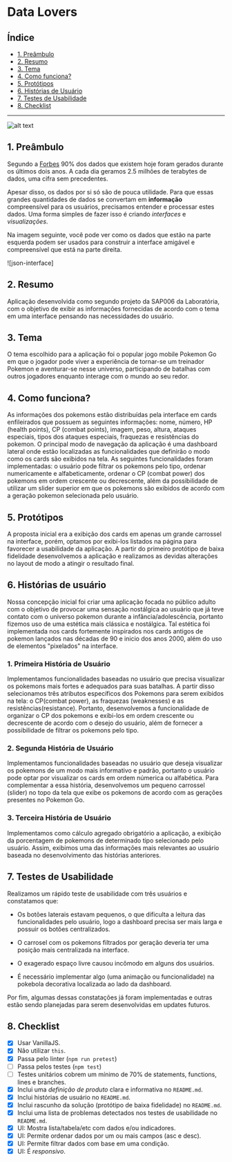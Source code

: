 # Data Lovers

## Índice

- [1. Preâmbulo](#1-preâmbulo)
- [2. Resumo](#2-resumo)
- [3. Tema](#3-tema)
- [4. Como funciona?](#4-como-funciona-?)
- [5. Protótipos](#5-protótipos)
- [6. Histórias de Usuário](#6-histórias-de-usuário)
- [7. Testes de Usabilidade](#7-testes-de-usabilidade)
- [8. Checklist](#8-checklist)

---
![alt text](https://github.com/nessacl-95/SAP006-data-lovers/blob/src/assets/computer.png )
## 1. Preâmbulo

Segundo a [Forbes](https://www.forbes.com/sites/bernardmarr/2018/05/21/how-much-data-do-we-create-every-day-the-mind-blowing-stats-everyone-should-read) 90% dos dados que existem hoje foram gerados durante os últimos dois anos. A cada dia geramos 2.5 milhões de terabytes de dados, uma cifra sem precedentes.

Apesar disso, os dados por si só são de pouca utilidade. Para que essas grandes quantidades de dados se convertam em **informação** compreensível para os usuários, precisamos entender e processar estes dados. Uma forma simples de fazer isso é criando _interfaces_ e _visualizações_.

Na imagem seguinte, você pode ver como os dados que estão na parte esquerda podem ser usados para construir a interface amigável e compreensível que está na parte direita.

![json-interface]

## 2. Resumo

Aplicação desenvolvida como segundo projeto da SAP006 da Laboratória, com o objetivo de exibir as informações fornecidas de acordo com o tema em uma interface pensando nas necessidades do usuário.

## 3. Tema

O tema escolhido para a aplicação foi o popular jogo mobile Pokemon Go em que o jogador pode viver a experiência de tornar-se um treinador Pokemon e aventurar-se nesse universo, participando de batalhas com outros jogadores enquanto interage com o mundo ao seu redor.

## 4. Como funciona?

As informações dos pokemons estão distribuídas pela interface em cards enfileirados que possuem as seguintes informações: nome, número, HP (health points), CP (combat points), imagem, peso, altura, ataques especiais, tipos dos ataques especiais, fraquezas e resistências do pokemon. O principal modo de navegação da aplicação é uma dashboard lateral onde estão localizadas as funcionalidades que definirão o modo como os cards são exibidos na tela. As seguintes funcionalidades foram implementadas: o usuário pode filtrar os pokemons pelo tipo, ordenar numericamente e alfabeticamente, ordenar o CP (combat power) dos pokemons em ordem crescente ou decrescente, além da possibilidade de utilizar um slider superior em que os pokemons são exibidos de acordo com a geração pokemon selecionada pelo usuário.

## 5. Protótipos

A proposta inicial era a exibição dos cards em apenas um grande carrossel na interface, porém, optamos por exibi-los listados na página para favorecer a usabilidade da aplicação. A partir do primeiro protótipo de baixa fidelidade desenvolvemos a aplicação e realizamos as devidas alterações no layout de modo a atingir o resultado final.

## 6. Histórias de usuário

Nossa concepção inicial foi criar uma aplicação focada no público adulto com o objetivo de provocar uma sensação nostálgica ao usuário que já teve contato com o universo pokemon durante a infância/adolescência, portanto fizemos uso de uma estética mais clássica e nostálgica. Tal estética foi implementada nos cards fortemente inspirados nos cards antigos de pokemon lançados nas décadas de 90 e inicio dos anos 2000, além do uso de elementos "pixelados" na interface.

### 1. Primeira História de Usuário

Implementamos funcionalidades baseadas no usuário que precisa visualizar os pokemons mais fortes e adequados para suas batalhas. A partir disso selecionamos três atributos específicos dos Pokemons para serem exibidos na tela: o CP(combat power), as fraquezas (weaknesses) e as resistências(resistance). Portanto, desenvolvemos a funcionalidade de organizar o CP dos pokemons e exibi-los em ordem crescente ou decrescente de acordo com o desejo do usuário, além de fornecer a possibilidade de filtrar os pokemons pelo tipo.

### 2. Segunda História de Usuário

Implementamos funcionalidades baseadas no usuário que deseja visualizar os pokemons de um modo mais informativo e padrão, portanto o usuário pode optar por visualizar os cards em ordem númerica ou alfabética. Para complementar a essa história, desenvolvemos um pequeno carrossel (slider) no topo da tela que exibe os pokemons de acordo com as gerações presentes no Pokemon Go.

### 3. Terceira História de Usuário

Implementamos como cálculo agregado obrigatório a aplicação, a exibição da porcentagem de pokemons de determinado tipo selecionado pelo usuário. Assim, exibimos uma das informações mais relevantes ao usuário baseada no desenvolvimento das histórias anteriores.

## 7. Testes de Usabilidade

Realizamos um rápido teste de usabilidade com três usuários e constatamos que:

- Os botões laterais estavam pequenos, o que dificulta a leitura das funcionalidades pelo usuário, logo a dashboard precisa ser mais larga e possuir os botões centralizados.

- O carrosel com os pokemons filtrados por geração deveria ter uma posição mais centralizada na interface.

- O exagerado espaço livre causou incômodo em alguns dos usuários.

- É necessário implementar algo (uma animação ou funcionalidade) na pokebola decorativa localizada ao lado da dashboard.

Por fim, algumas dessas constatações já foram implementadas e outras estão sendo planejadas para serem desenvolvidas em updates futuros.

## 8. Checklist

- [x] Usar VanillaJS.
- [x] Não utilizar `this`.
- [x] Passa pelo linter (`npm run pretest`)
- [ ] Passa pelos testes (`npm test`)
- [ ] Testes unitários cobrem um mínimo de 70% de statements, functions, lines e branches.
- [x] Inclui uma _definição de produto_ clara e informativa no `README.md`.
- [x] Inclui histórias de usuário no `README.md`.
- [x] Inclui rascunho da solução (protótipo de baixa fidelidade) no `README.md`.
- [x] Inclui uma lista de problemas detectados nos testes de usabilidade no `README.md`.
- [x] UI: Mostra lista/tabela/etc com dados e/ou indicadores.
- [x] UI: Permite ordenar dados por um ou mais campos (asc e desc).
- [x] UI: Permite filtrar dados com base em uma condição.
- [x] UI: É _responsivo_.
